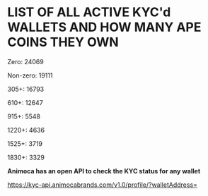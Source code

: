 # LIST OF ALL ACTIVE KYC'd WALLETS AND HOW MANY APE COINS THEY OWN

Zero: 24069

Non-zero: 19111

305+: 16793

610+: 12647

915+: 5548

1220+: 4636

1525+: 3719

1830+: 3329

**Animoca has an open API to check the KYC status for any wallet**

https://kyc-api.animocabrands.com/v1.0/profile/?walletAddress=